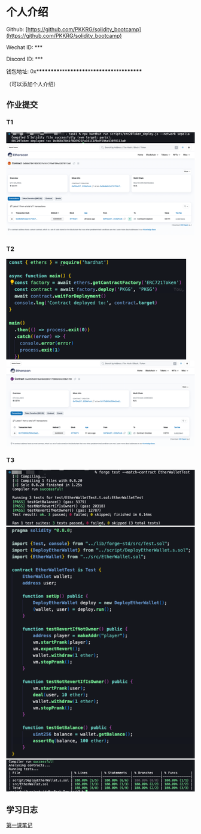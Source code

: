 <!---

1. 各位同学复制 `github_id` 文件夹，改名为自己的 github_id

   ```bash
   solidity_bootcamp$ cd members
   solidity_bootcamp/members$ cp -r github_id <Your Own Github_ID>
   ```

2. 自己文件夹内的内容可自由改写，此模板只作为示例
3. 请大家将内容提交到自己的文件夹下，不要改动他人内容
4. 不要删除 `github_id` 这个仓库

--->

# 个人介绍

Github: [https://github.com/PKKRG/solidity_bootcamp](https://github.com/PKKRG/solidity_bootcamp)

Wechat ID: \*\*\*

Discord ID: \*\*\*

钱包地址: 0x\***\*\*\*\*\*\*\***\*\*\***\*\*\*\*\*\*\***\*\***\*\*\*\*\*\*\***\*\*\***\*\*\*\*\*\*\***

（可以添加个人介绍）

## 作业提交

### T1

![Task1](./images/t1/deploy.png)
![Task1](./images/t1/task1.png)

### T2

![Task2](./images/t2/deploy.png)
![Task2](./images/t2/task2.png)

### T3

![Task2](./images/t3/1.png)
![Task1](./images/t3/2.png)
![Task1](./images/t3/3.png)

## 学习日志

[第一课笔记](journal/1.md)
